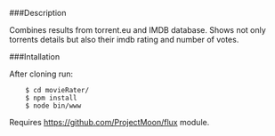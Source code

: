###Description

Combines results from torrent.eu and IMDB database. Shows not only torrents details  but also their imdb rating and number of votes.

###Intallation

After cloning run:
```
    $ cd movieRater/
    $ npm install
    $ node bin/www
```
Requires https://github.com/ProjectMoon/flux module.
